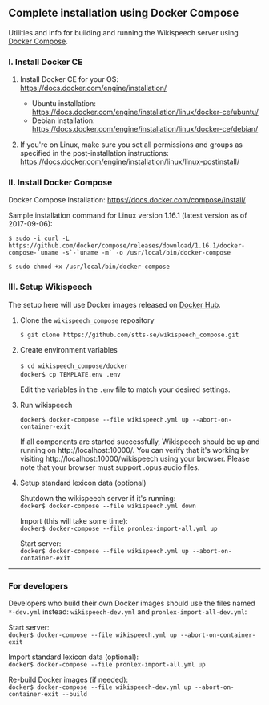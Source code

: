 ## Complete installation using Docker Compose

Utilities and info for building and running the Wikispeech server using [Docker Compose](https://docs.docker.com/compose/).

### I. Install Docker CE

1. Install Docker CE for your OS: https://docs.docker.com/engine/installation/   
   * Ubuntu installation: https://docs.docker.com/engine/installation/linux/docker-ce/ubuntu/
   * Debian installation: https://docs.docker.com/engine/installation/linux/docker-ce/debian/

2. If you're on Linux, make sure you set all permissions and groups as specified in the post-installation instructions: https://docs.docker.com/engine/installation/linux/linux-postinstall/ 


### II. Install Docker Compose

Docker Compose Installation: https://docs.docker.com/compose/install/   

Sample installation command for Linux version 1.16.1 (latest version as of 2017-09-06):   
  
    $ sudo -i curl -L https://github.com/docker/compose/releases/download/1.16.1/docker-compose-`uname -s`-`uname -m` -o /usr/local/bin/docker-compose
    
    $ sudo chmod +x /usr/local/bin/docker-compose

### III. Setup Wikispeech

The setup here will use Docker images released on [Docker Hub](https://hub.docker.com/u/sttsse/).

1. Clone the `wikispeech_compose` repository

   `$ git clone https://github.com/stts-se/wikispeech_compose.git`

2. Create environment variables

   `$ cd wikispeech_compose/docker`      
   `docker$ cp TEMPLATE.env .env`     
   
   Edit the variables in the `.env` file to match your desired settings.


3. Run wikispeech
   
   `docker$ docker-compose --file wikispeech.yml up --abort-on-container-exit`
 
   If all components are started successfully, Wikispeech should be up and running on http://localhost:10000/. You can verify that it's working by visiting http://localhost:10000/wikispeech using your browser. Please note that your browser must support .opus audio files.
   
   
4. Setup standard lexicon data (optional)

   Shutdown the wikispeech server if it's running:   
   `docker$ docker-compose --file wikispeech.yml down`
   
   Import (this will take some time):    
   `docker$ docker-compose --file pronlex-import-all.yml up`
   
   Start server:   
   `docker$ docker-compose --file wikispeech.yml up --abort-on-container-exit`
   

---

### For developers
 
 Developers who build their own Docker images should use the files named `*-dev.yml` instead: `wikispeech-dev.yml` and `pronlex-import-all-dev.yml`:
   
   Start server:   
   `docker$ docker-compose --file wikispeech.yml up --abort-on-container-exit`
   
   Import standard lexicon data (optional):   
   `docker$ docker-compose --file pronlex-import-all.yml up`
   
   Re-build Docker images (if needed):   
   `docker$ docker-compose --file wikispeech-dev.yml up --abort-on-container-exit --build`


